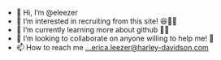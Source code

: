 - 👋 Hi, I’m @eleezer
- 👀 I’m interested in recruiting from this site! 😆👩‍💻
- 🌱 I’m currently learning more about github 🌠🌟
- 💞️ I’m looking to collaborate on anyone willing to help me! 🦥
- 📫 How to reach me ...erica.leezer@harley-davidson.com

<!---
eleezer/eleezer is a ✨ special ✨ repository because its `README.md` (this file) appears on your GitHub profile.
You can click the Preview link to take a look at your changes.
--->
